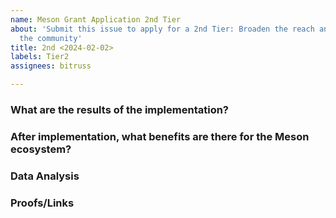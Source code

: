 ```yaml
---
name: Meson Grant Application 2nd Tier
about: 'Submit this issue to apply for a 2nd Tier: Broaden the reach and impact of
  the community'
title: 2nd <2024-02-02>
labels: Tier2
assignees: bitruss

---
```


### What are the results of the implementation?

### After implementation, what benefits are there for the Meson ecosystem?

### Data Analysis

### Proofs/Links
